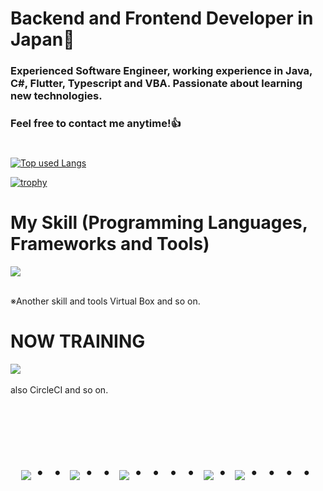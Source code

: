 
# Backend and Frontend Developer in Japan👋
### Experienced Software Engineer, working experience in Java, C#, Flutter, Typescript and VBA. Passionate about learning new technologies.
### Feel free to contact me anytime!👍
#

<!-- ソースコード統計 -->
[![Top used Langs](https://github-readme-stats.vercel.app/api/top-langs/?username=aken-dev&layout=compact&theme=tokyonight)](https://github.com/aken-dev/)

<!-- ![Takeru's GitHub stats](https://github-readme-stats.vercel.app/api?username=aken-dev&show_icons=true&theme=vue-dark) -->

[![trophy](https://github-profile-trophy.vercel.app/?username=aken-dev&theme=discord)](https://github.com/aken-dev/github-profile-trophy)


# My Skill (Programming Languages, Frameworks and Tools)

<img src="https://skillicons.dev/icons?i=dart,flutter,html,css,js,typescript,react,nextjs,nodejs,vue,next,mongodb,postgres,mysql,postman,powershell,py,raspberrypi,vscode,md,java,spring,eclipse,linux,npm,pnpm,flask,fastapi,docker,discord,git,github,bootstrap,aws,ubuntu,apple,windows,visualstudio" /> <br /><br />

  ※Another skill and tools
  Virtual Box and so on.
  
# NOW TRAINING

<img src="https://skillicons.dev/icons?i=kubernetes,graphql" /> <br /><br />
also CircleCI and so on.

<br><br><br>

<div align="center">
    <h1>
        <img src="https://user-images.githubusercontent.com/44926913/175852850-3fb6c715-1856-41ff-8c1f-94ce3b03b458.gif">・・
        <img src="https://user-images.githubusercontent.com/44926913/175853109-f8850656-6704-4a8a-bee6-9aca154d929b.gif">・・
        <img src="https://user-images.githubusercontent.com/44926913/175853154-5449d974-975e-44a6-ab84-a86031265e40.gif">・・・・
        <img src="https://user-images.githubusercontent.com/44926913/175853109-f8850656-6704-4a8a-bee6-9aca154d929b.gif">・
        <img src="https://user-images.githubusercontent.com/44926913/175853154-5449d974-975e-44a6-ab84-a86031265e40.gif">・・・・
    </h1>
  </div>
<br><br><br>
